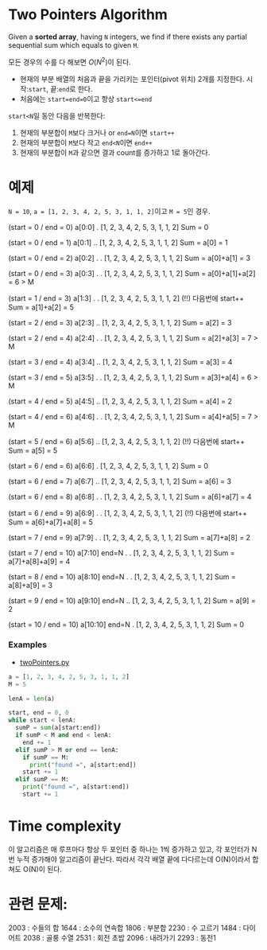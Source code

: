 # Two Pointers Algorithm

Given a **sorted array**, having `N` integers, we find if there exists any partial sequential sum which equals to given `M`.

모든 경우의 수를 다 해보면 $O(N^2)$이 된다.

- 현재의 부분 배열의 처음과 끝을 가리키는 포인터(pivot 위치) 2개를 지정한다. 시작:`start`, 끝:`end`로 한다.
- 처음에는 `start=end=0`이고 항상 `start<=end`

`start<N`일 동안 다음을 반복한다:
1. 현재의 부분합이 `M`보다 크거나 or `end=N`이면 `start++`
2. 현재의 부분합이 `M`보다 작고 `end<N`이면 `end++`
3. 현재의 부분합이 `M`과 같으면 결과 count를 증가하고 1로 돌아간다.

# 예제

`N = 10`, `a = [1, 2, 3, 4, 2, 5, 3, 1, 1, 2]`이고 
`M = 5`인 경우.

(start = 0 / end = 0) a[0:0]
 .
[1, 2, 3, 4, 2, 5, 3, 1, 1, 2]
Sum = 0

(start = 0 / end = 1) a[0:1]
 ..
[1, 2, 3, 4, 2, 5, 3, 1, 1, 2]
Sum = a[0] = 1

(start = 0 / end = 2) a[0:2]
 .  .
[1, 2, 3, 4, 2, 5, 3, 1, 1, 2]
Sum = a[0]+a[1] = 3

(start = 0 / end = 3) a[0:3]
 .     .
[1, 2, 3, 4, 2, 5, 3, 1, 1, 2]
Sum = a[0]+a[1]+a[2] = 6 > M

(start = 1 / end = 3) a[1:3]
    .  .
[1, 2, 3, 4, 2, 5, 3, 1, 1, 2]  (!!) 다음번에 start++
Sum = a[1]+a[2] = 5

(start = 2 / end = 3) a[2:3]
       ..
[1, 2, 3, 4, 2, 5, 3, 1, 1, 2]
Sum = a[2] = 3

(start = 2 / end = 4) a[2:4]
       .  .
[1, 2, 3, 4, 2, 5, 3, 1, 1, 2]
Sum = a[2]+a[3] = 7 > M

(start = 3 / end = 4) a[3:4]
          ..
[1, 2, 3, 4, 2, 5, 3, 1, 1, 2]
Sum = a[3] = 4

(start = 3 / end = 5) a[3:5]
          .  .
[1, 2, 3, 4, 2, 5, 3, 1, 1, 2]
Sum = a[3]+a[4] = 6 > M

(start = 4 / end = 5) a[4:5]
             ..
[1, 2, 3, 4, 2, 5, 3, 1, 1, 2]
Sum = a[4] = 2

(start = 4 / end = 6) a[4:6]
             .  .
[1, 2, 3, 4, 2, 5, 3, 1, 1, 2]
Sum = a[4]+a[5] = 7 > M

(start = 5 / end = 6) a[5:6]
                ..
[1, 2, 3, 4, 2, 5, 3, 1, 1, 2] (!!) 다음번에 start++
Sum = a[5] = 5

(start = 6 / end = 6) a[6:6]
                   .
[1, 2, 3, 4, 2, 5, 3, 1, 1, 2]
Sum = 0

(start = 6 / end = 7) a[6:7]
                   ..
[1, 2, 3, 4, 2, 5, 3, 1, 1, 2]
Sum = a[6] = 3

(start = 6 / end = 8) a[6:8]
                   .  .
[1, 2, 3, 4, 2, 5, 3, 1, 1, 2]
Sum = a[6]+a[7] = 4

(start = 6 / end = 9) a[6:9]
                   .     .
[1, 2, 3, 4, 2, 5, 3, 1, 1, 2] (!!) 다음번에 start++
Sum = a[6]+a[7]+a[8] = 5

(start = 7 / end = 9) a[7:9]
                      .  .
[1, 2, 3, 4, 2, 5, 3, 1, 1, 2]
Sum = a[7]+a[8] = 2

(start = 7 / end = 10) a[7:10] end=N
                      .     .
[1, 2, 3, 4, 2, 5, 3, 1, 1, 2]
Sum = a[7]+a[8]+a[9] = 4

(start = 8 / end = 10) a[8:10] end=N
                         .  .
[1, 2, 3, 4, 2, 5, 3, 1, 1, 2]
Sum = a[8]+a[9] = 3

(start = 9 / end = 10) a[9:10] end=N
                            ..
[1, 2, 3, 4, 2, 5, 3, 1, 1, 2]
Sum = a[9] = 2

(start = 10 / end = 10) a[10:10] end=N
                            .
[1, 2, 3, 4, 2, 5, 3, 1, 1, 2]
Sum = 0

### Examples
- [twoPointers.py](twoPointers.py)
```python
a = [1, 2, 3, 4, 2, 5, 3, 1, 1, 2]
M = 5

lenA = len(a)

start, end = 0, 0
while start < lenA:
  sumP = sum(a[start:end])
  if sumP < M and end < lenA:
    end += 1
  elif sumP > M or end == lenA:
    if sumP == M:
      print("found =", a[start:end])
    start += 1
  elif sumP == M:
    print("found =", a[start:end])
    start += 1

```

# Time complexity

이 알고리즘은 매 루프마다 항상 두 포인터 중 하나는 1씩 증가하고 있고, 각 포인터가 N번 누적 증가해야 알고리즘이 끝난다. 따라서 각각 배열 끝에 다다르는데 O(N)이라서 합쳐도 O(N)이 된다.

# 관련 문제:

2003 : 수들의 합
1644 : 소수의 연속합
1806 : 부분합
2230 : 수 고르기
1484 : 다이어트
2038 : 골룽 수열
2531 : 회전 초밥
2096 : 내려가기
2293 : 동전1